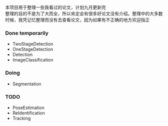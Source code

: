 本项目用于整理一些我看过的论文，计划九月更新完     
整理的目的不是为了大而全，所以肯定会有很多好论文没有介绍。整理中的大多数时候，我凭记忆整理而没有去查看论文，因为如果有不正确的地方欢迎指正

### Done temporarily

- TwoStageDetection
- OneStageDetection
- Detection
- ImageClassification

### Doing

- Segmentation

### TODO

- PoseEstimation
- ReIdentification
- Tracking

